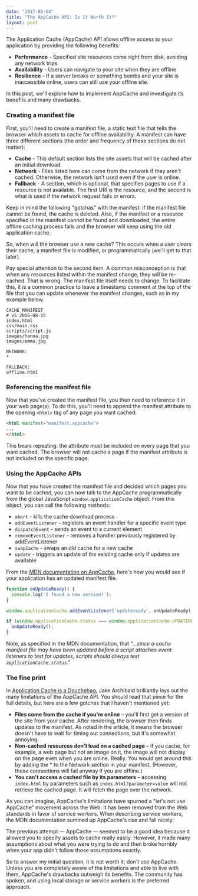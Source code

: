 ```yaml
---
date: "2017-02-04"
title: "The AppCache API: Is It Worth It?"
layout: post
---
```


The Application Cache (AppCache) API allows offline access to your application by providing the following benefits:

* **Performance** - Specified site resources come right from disk, avoiding any network trips
* **Availability** - Users can navigate to your site when they are offline
* **Resilience** - If a server breaks or something bombs and your site is inaccessible online, users can still use your offline site.

In this post, we'll explore how to implement AppCache and investigate its benefits and many drawbacks.

### Creating a manifest file ###

First, you'll need to create a manifest file, a static text file that tells the browser which assets to cache for offline availability. A manifest can have three different sections (the order and frequency of these sections do not matter):

* **Cache** - This default section lists the site assets that will be cached after an initial download.
* **Network** - Files listed here can come from the network if they aren't cached. Otherwise, the network isn't used even if the user is online.
* **Fallback** - A section, which is optional, that specifies pages to use if a resource is not available. The first URI is the resource, and the second is what is used if the network request fails or errors.

Keep in mind the following "gotchas" with the manifest: if the manifest file cannot be found, the cache is deleted. Also, if the manifest or a resource specified in the manifest cannot be found and downloaded, the entire offline caching process fails and the browser will keep using the old application cache.

So, when will the browser use a new cache? This occurs when a user clears their cache, a manifest file is modified, or programmatically (we'll get to that later).

Pay special attention to the second item. A common misconception is that when any resources listed within the manifest change, they will be re-cached. That is wrong. The manifest file itself needs to change. To facilitate this, it is a common practice to leave a timestamp comment at the top of the file that you can update whenever the manifest changes, such as in my example below.

```
CACHE MANIFEST
# v5 2016-08-15
index.html
css/main.css
scripts/script.js
images/hanna.jpg
images/emma.jpg

NETWORK:
*

FALLBACK:
offline.html
```

### Referencing the manifest file ###

Now that you've created the manifest file, you then need to reference it in your web page(s). To do this, you'll need to append the manifest attribute to the opening `<html>` tag of any page you want cached:

```html
<html manifest="manifest.appcache">
...
</html>
```

This bears repeating: the attribute must be included on every page that you want cached. The browser will not cache a page if the manifest attribute is not included on the specific page.

### Using the AppCache APIs ###

Now that you have created the manifest file and decided which pages you want to be cached, you can now talk to the AppCache programmatically from the global JavaScript `window.applicationCache` object. From this object, you can call the following methods:

* `abort` - kills the cache download process
* `addEventListener` - registers an event handler for a specific event type
* `dispatchEvent` - sends an event to a current element
* `removeEventListener` - removes a handler previously registered by addEventListener
* `swapCache` - swaps an old cache for a new cache
* `update` - triggers an update of the existing cache only if updates are available

From the [MDN documentation on AppCache](https://developer.mozilla.org/en-US/docs/Web/HTML/Using_the_application_cache), here's how you would see if your application has an updated manifest file.

```javascript
function onUpdateReady() {
  console.log('I found a new version!');
}

window.applicationCache.addEventListener('updateready', onUpdateReady);

if (window.applicationCache.status === window.applicationCache.UPDATEREADY) {
  onUpdateReady();
}
```

Note, as specified in the MDN documentation, that *"…since a cache manifest file may have been updated before a script attaches event listeners to test for updates, scripts should always test `applicationCache.status`."*

### The fine print ###

In [Application Cache is a Douchebag](http://alistapart.com/article/application-cache-is-a-douchebag), Jake Archibald brilliantly lays out the many limitations of the AppCache API. You should read that piece for the full details, but here are a few gotchas that I haven't mentioned yet:

* **Files come from the cache if you're online** – you'll first get a version of the site from your cache. After rendering, the browser then finds updates to the manifest. As noted in the article, it means the browser doesn't have to wait for timing out connections, but it's somewhat annoying.
* **Non-cached resources don't load on a cached page** – if you cache, for example, a web page but not an image on it, the image will not display on the page even when you are online. Really. You would get around this by adding the * to the Network section in your manifest. (However, these connections will fail anyway if you are offline.)
* **You can't access a cached file by its parameters** – accessing `index.html` by parameters such as `index.html?parameter=value` will not retrieve the cached page. It will fetch the page over the network.

As you can imagine, AppCache's limitations have spurned a "let's not use AppCache" movement across the Web. It has been removed from the Web standards in favor of service workers. When describing service workers, the MDN documentation summed up AppCache's rise and fall nicely:

The previous attempt — AppCache — seemed to be a good idea because it allowed you to specify assets to cache really easily. However, it made many assumptions about what you were trying to do and then broke horribly when your app didn't follow those assumptions exactly.

So to answer my initial question, it is not worth it; don't use AppCache. Unless you are completely aware of the limitations and able to live with them, AppCache's drawbacks outweigh its benefits. The community has spoken, and using local storage or service workers is the preferred approach.
